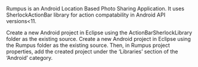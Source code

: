 Rumpus is an Android Location Based Photo Sharing Application. It uses SherlockActionBar library for action compatability in Android API versions<11.

 Create a new Android project in Eclipse using the ActionBarSherlockLibrary folder as the existing source.
Create a new Android project in Eclipse using the Rumpus folder as the existing source.
 Then, in Rumpus project properties, add the created project under the ‘Libraries’ section of the ‘Android’ category.
